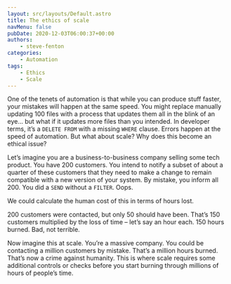 ```yaml
---
layout: src/layouts/Default.astro
title: The ethics of scale
navMenu: false
pubDate: 2020-12-03T06:00:37+00:00
authors:
    - steve-fenton
categories:
    - Automation
tags:
    - Ethics
    - Scale
---
```


One of the tenets of automation is that while you can produce stuff faster, your mistakes will happen at the same speed. You might replace manually updating 100 files with a process that updates them all in the blink of an eye… but what if it updates more files than you intended. In developer terms, it’s a `DELETE FROM` with a missing `WHERE` clause. Errors happen at the speed of automation. But what about scale? Why does this become an ethical issue?

Let’s imagine you are a business-to-business company selling some tech product. You have 200 customers. You intend to notify a subset of about a quarter of these customers that they need to make a change to remain compatible with a new version of your system. By mistake, you inform all 200. You did a `SEND` without a `FILTER`. Oops.

We could calculate the human cost of this in terms of hours lost.

200 customers were contacted, but only 50 should have been. That’s 150 customers multiplied by the loss of time – let’s say an hour each. 150 hours burned. Bad, not terrible.

Now imagine this at scale. You’re a massive company. You could be contacting a million customers by mistake. That’s a million hours burned. That’s now a crime against humanity. This is where scale requires some additional controls or checks before you start burning through millions of hours of people’s time.